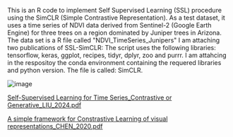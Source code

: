 This is an R code to implement Self Supervised Learning (SSL) procedure using the SimCLR (Simple Contrastive Representation).
As a test dataset, it uses a time series of NDVI data derived from Sentinel-2 (Google Earth Engine) for three trees on a region dominated by Juniper trees in Arizona. The data set is a R file called "NDVI_TimeSeries_Junipers"
I am attaching two publications of SSL-SimCLR:
The script uses the following libraries: tensorflow, keras, ggplot, recipes, tidyr, dplyr, zoo and purrr. I am attahcing in the respositoy the conda environment containing the requered libraries and python version. The file is called: SimCLR.

![image](https://github.com/user-attachments/assets/443f0003-45d1-48d9-9b5d-c1fe4af420fd)





[Self-Supervised Learning for Time Series_Contrastive or Generative_LIU_2024.pdf](https://github.com/user-attachments/files/19522498/Self-Supervised.Learning.for.Time.Series_Contrastive.or.Generative_LIU_2024.pdf)

[A simple framework for Constrastive Learning of visual representations_CHEN_2020.pdf](https://github.com/user-attachments/files/19522501/A.simple.framework.for.Constrastive.Learning.of.visual.representations_CHEN_2020.pdf)
